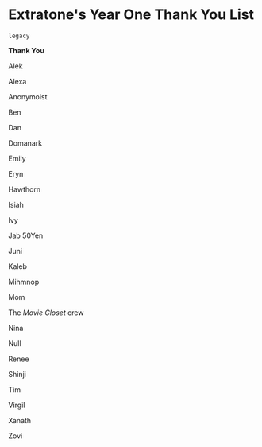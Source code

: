 # Extratone's Year One Thank You List

`legacy`

**Thank You**

Alek

Alexa

Anonymoist

Ben

Dan

Domanark

Emily

Eryn

Hawthorn

Isiah

Ivy

Jab 50Yen

Juni

Kaleb

Mihmnop

Mom

The _Movie Closet_ crew

Nina

Null

Renee

Shinji

Tim

Virgil

Xanath

Zovi
